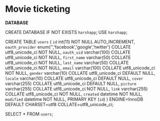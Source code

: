 # Movie ticketing

**DATABASE**

CREATE DATABASE IF NOT EXISTS `harshapp`;
USE `harshapp`;

CREATE TABLE `users` (
 `id` int(11) NOT NULL AUTO_INCREMENT,
 `oauth_provider` enum('','facebook','google','twitter') COLLATE utf8_unicode_ci NOT NULL,
 `oauth_uid` varchar(100) COLLATE utf8_unicode_ci NOT NULL,
 `first_name` varchar(50) COLLATE utf8_unicode_ci NOT NULL,
 `last_name` varchar(50) COLLATE utf8_unicode_ci NOT NULL,
 `email` varchar(100) COLLATE utf8_unicode_ci NOT NULL,
 `gender` varchar(10) COLLATE utf8_unicode_ci DEFAULT NULL,
 `locale` varchar(10) COLLATE utf8_unicode_ci DEFAULT NULL,
 `cover` varchar(255) COLLATE utf8_unicode_ci DEFAULT NULL,
 `picture` varchar(255) COLLATE utf8_unicode_ci NOT NULL,
 `link` varchar(255) COLLATE utf8_unicode_ci NOT NULL,
 `created` datetime NOT NULL,
 `modified` datetime NOT NULL,
 PRIMARY KEY (`id`)
) ENGINE=InnoDB DEFAULT CHARSET=utf8 COLLATE=utf8_unicode_ci;


SELECT * FROM `users`;
